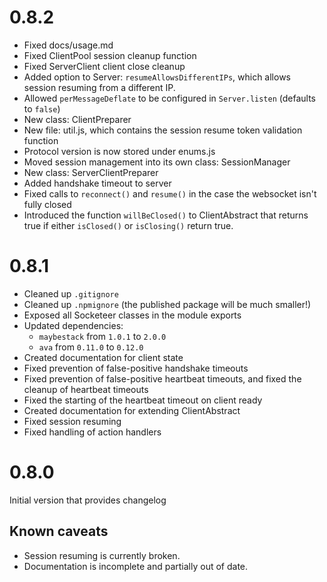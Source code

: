0.8.2
===

* Fixed docs/usage.md
* Fixed ClientPool session cleanup function
* Fixed ServerClient client close cleanup
* Added option to Server: `resumeAllowsDifferentIPs`, which allows session resuming from a different IP.
* Allowed `perMessageDeflate` to be configured in `Server.listen` (defaults to `false`)
* New class: ClientPreparer
* New file: util.js, which contains the session resume token validation function
* Protocol version is now stored under enums.js
* Moved session management into its own class: SessionManager
* New class: ServerClientPreparer
* Added handshake timeout to server
* Fixed calls to `reconnect()` and `resume()` in the case the websocket isn't fully closed
* Introduced the function `willBeClosed()` to ClientAbstract that returns true if either `isClosed()` or `isClosing()` return true.

0.8.1
===

* Cleaned up `.gitignore`
* Cleaned up `.npmignore` (the published package will be much smaller!)
* Exposed all Socketeer classes in the module exports
* Updated dependencies:
    - `maybestack` from `1.0.1` to `2.0.0`
    - `ava` from `0.11.0` to `0.12.0`
* Created documentation for client state
* Fixed prevention of false-positive handshake timeouts
* Fixed prevention of false-positive heartbeat timeouts, and fixed the cleanup of heartbeat timeouts
* Fixed the starting of the heartbeat timeout on client ready
* Created documentation for extending ClientAbstract
* Fixed session resuming
* Fixed handling of action handlers

0.8.0
===

Initial version that provides changelog

Known caveats
---

* Session resuming is currently broken.
* Documentation is incomplete and partially out of date.